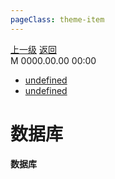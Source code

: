 ```yaml
---
pageClass: theme-item
---
```

<div class="extend-header">
    <div class="info">
        <div class="record">
            <a class="back" href="./">上一级</a>
            <a class="back" href="./">返回</a>
        </div>        
        <div class="mini">
            <span>M 0000.00.00 00:00</span>
        </div>
    </div>
    <div class="content"><div class="custom-block children"><ul><li><a href="undefined">undefined</a></li><li><a href="undefined">undefined</a></li></ul></div></div>
</div>
<div class="content-header">
<h1>数据库</h1><strong>数据库</strong>
</div>
<div class="static-content">


</div>